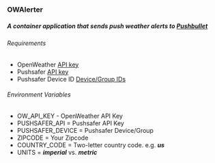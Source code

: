 ### OWAlerter

##### A container application that sends push weather alerts to [Pushbullet](https://www.pushbullet.com/)

###### Requirements
* OpenWeather [API key](https://openweathermap.org/appid)
* Pushsafer [API key](https://www.pushsafer.com/en/pushapi)
* Pushsafer Device ID [Device/Group IDs](https://www.pushsafer.com/en/pushapi_ext#API-D)

###### Environment Variables

* OW_API_KEY - OpenWeather API Key
* PUSHSAFER_API = Pushsafer API Key
* PUSHSAFER_DEVICE = Pushsafer Device/Group
* ZIPCODE = Your Zipcode
* COUNTRY_CODE = Two-letter country code. e.g. _**us**_
* UNITS = _**imperial**_ vs. _**metric**_
